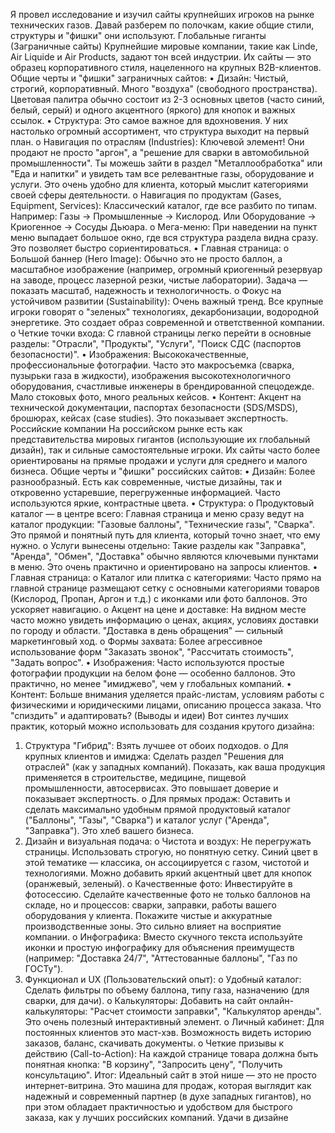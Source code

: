 Я провел исследование и изучил сайты крупнейших игроков на рынке технических газов. Давай разберем по полочкам, какие общие стили, структуры и "фишки" они используют.
Глобальные гиганты (Заграничные сайты)
Крупнейшие мировые компании, такие как Linde, Air Liquide и Air Products, задают тон всей индустрии. Их сайты — это образец корпоративного стиля, нацеленного на крупных B2B-клиентов.
Общие черты и "фишки" заграничных сайтов:
• Дизайн: Чистый, строгий, корпоративный. Много "воздуха" (свободного пространства). Цветовая палитра обычно состоит из 2-3 основных цветов (часто синий, белый, серый) и одного акцентного (яркого) для кнопок и важных ссылок.
• Структура: Это самое важное для вдохновения. У них настолько огромный ассортимент, что структура выходит на первый план.
o Навигация по отраслям (Industries): Ключевой элемент! Они продают не просто "аргон", а "решение для сварки в автомобильной промышленности". Ты можешь зайти в раздел "Металлообработка" или "Еда и напитки" и увидеть там все релевантные газы, оборудование и услуги. Это очень удобно для клиента, который мыслит категориями своей сферы деятельности.
o Навигация по продуктам (Gases, Equipment, Services): Классический каталог, где все разбито по типам. Например: Газы -> Промышленные -> Кислород. Или Оборудование -> Криогенное -> Сосуды Дьюара.
o Мега-меню: При наведении на пункт меню выпадает большое окно, где вся структура раздела видна сразу. Это позволяет быстро сориентироваться.
• Главная страница:
o Большой баннер (Hero Image): Обычно это не просто баллон, а масштабное изображение (например, огромный криогенный резервуар на заводе, процесс лазерной резки, чистые лаборатории). Задача — показать масштаб, надежность и технологичность.
o Фокус на устойчивом развитии (Sustainability): Очень важный тренд. Все крупные игроки говорят о "зеленых" технологиях, декарбонизации, водородной энергетике. Это создает образ современной и ответственной компании.
o Четкие точки входа: С главной страницы легко перейти в основные разделы: "Отрасли", "Продукты", "Услуги", "Поиск СДС (паспортов безопасности)".
• Изображения: Высококачественные, профессиональные фотографии. Часто это макросъемка (сварка, пузырьки газа в жидкости), изображения высокотехнологичного оборудования, счастливые инженеры в брендированной спецодежде. Мало стоковых фото, много реальных кейсов.
• Контент: Акцент на технической документации, паспортах безопасности (SDS/MSDS), брошюрах, кейсах (case studies). Это показывает экспертность.
Российские компании
На российском рынке есть как представительства мировых гигантов (использующие их глобальный дизайн), так и сильные самостоятельные игроки. Их сайты часто более ориентированы на прямые продажи и услуги для среднего и малого бизнеса.
Общие черты и "фишки" российских сайтов:
• Дизайн: Более разнообразный. Есть как современные, чистые дизайны, так и откровенно устаревшие, перегруженные информацией. Часто используются яркие, контрастные цвета.
• Структура:
o Продуктовый каталог — в центре всего: Главная страница и меню сразу ведут на каталог продукции: "Газовые баллоны", "Технические газы", "Сварка". Это прямой и понятный путь для клиента, который точно знает, что ему нужно.
o Услуги вынесены отдельно: Такие разделы как "Заправка", "Аренда", "Обмен", "Доставка" обычно являются ключевыми пунктами в меню. Это очень практично и ориентировано на запросы клиентов.
• Главная страница:
o Каталог или плитка с категориями: Часто прямо на главной странице размещают сетку с основными категориями товаров (Кислород, Пропан, Аргон и т.д.) с иконками или фото баллонов. Это ускоряет навигацию.
o Акцент на цене и доставке: На видном месте часто можно увидеть информацию о ценах, акциях, условиях доставки по городу и области. "Доставка в день обращения" — сильный маркетинговый ход.
o Формы захвата: Более агрессивное использование форм "Заказать звонок", "Рассчитать стоимость", "Задать вопрос".
• Изображения: Часто используются простые фотографии продукции на белом фоне — особенно баллонов. Это практично, но менее "имиджево", чем у глобальных компаний.
• Контент: Больше внимания уделяется прайс-листам, условиям работы с физическими и юридическими лицами, описанию процесса заказа.
Что "спиздить" и адаптировать? (Выводы и идеи)
Вот синтез лучших практик, который можно использовать для создания крутого дизайна:

1. Структура "Гибрид": Взять лучшее от обоих подходов.
   o Для крупных клиентов и имиджа: Сделать раздел "Решения для отраслей" (как у западных компаний). Показать, как ваша продукция применяется в строительстве, медицине, пищевой промышленности, автосервисах. Это повышает доверие и показывает экспертность.
   o Для прямых продаж: Оставить и сделать максимально удобным прямой продуктовый каталог ("Баллоны", "Газы", "Сварка") и каталог услуг ("Аренда", "Заправка"). Это хлеб вашего бизнеса.
2. Дизайн и визуальная подача:
   o Чистота и воздух: Не перегружать страницы. Использовать строгую, но понятную сетку. Синий цвет в этой тематике — классика, он ассоциируется с газом, чистотой и технологиями. Можно добавить яркий акцентный цвет для кнопок (оранжевый, зеленый).
   o Качественные фото: Инвестируйте в фотосессию. Сделайте качественные фото не только баллонов на складе, но и процессов: сварки, заправки, работы вашего оборудования у клиента. Покажите чистые и аккуратные производственные зоны. Это сильно влияет на восприятие компании.
   o Инфографика: Вместо скучного текста используйте иконки и простую инфографику для объяснения преимуществ (например: "Доставка 24/7", "Аттестованные баллоны", "Газ по ГОСТу").
3. Функционал и UX (Пользовательский опыт):
   o Удобный каталог: Сделать фильтры по объему баллона, типу газа, назначению (для сварки, для дачи).
   o Калькуляторы: Добавить на сайт онлайн-калькуляторы: "Расчет стоимости заправки", "Калькулятор аренды". Это очень полезный интерактивный элемент.
   o Личный кабинет: Для постоянных клиентов это маст-хэв. Возможность видеть историю заказов, баланс, скачивать документы.
   o Четкие призывы к действию (Call-to-Action): На каждой странице товара должна быть понятная кнопка: "В корзину", "Запросить цену", "Получить консультацию".
   Итог: Идеальный сайт в этой нише — это не просто интернет-витрина. Это машина для продаж, которая выглядит как надежный и современный партнер (в духе западных гигантов), но при этом обладает практичностью и удобством для быстрого заказа, как у лучших российских компаний. Удачи в дизайне
